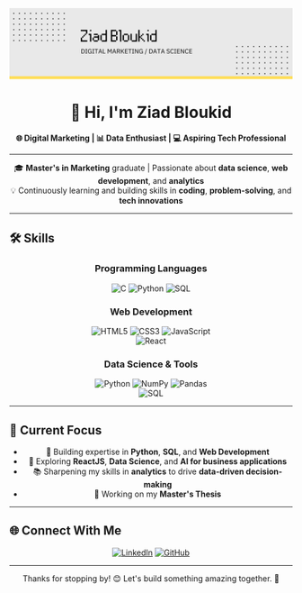 <div align="center">

![Banner](./Neon%20Green%20Grey%20Pixelated%20Tech%20Industry%20LinkedIn%20Banner.png)

# 👋 Hi, I'm **Ziad Bloukid**

**🌐 Digital Marketing | 📊 Data Enthusiast | 💻 Aspiring Tech Professional**

---

🎓 **Master's in Marketing** graduate | Passionate about **data science**, **web development**, and **analytics**  
💡 Continuously learning and building skills in **coding**, **problem-solving**, and **tech innovations**

---

</div>

## 🛠️ **Skills**

<div align="center">

### **Programming Languages**
![C](https://img.shields.io/badge/C-%2300599C.svg?style=for-the-badge&logo=c&logoColor=white) 
![Python](https://img.shields.io/badge/Python-%2314354C.svg?style=for-the-badge&logo=python&logoColor=white) 
![SQL](https://img.shields.io/badge/SQL-%23006AFF.svg?style=for-the-badge&logo=microsoft-sql-server&logoColor=white)

### **Web Development**
![HTML5](https://img.shields.io/badge/HTML5-%23E34F26.svg?style=for-the-badge&logo=html5&logoColor=white) 
![CSS3](https://img.shields.io/badge/CSS3-%231572B6.svg?style=for-the-badge&logo=css3&logoColor=white) 
![JavaScript](https://img.shields.io/badge/JavaScript-%23F7DF1E.svg?style=for-the-badge&logo=javascript&logoColor=black)  
![React](https://img.shields.io/badge/React-%2361DAFB.svg?style=for-the-badge&logo=react&logoColor=black)

### **Data Science & Tools**
![Python](https://img.shields.io/badge/Python-%2314354C.svg?style=for-the-badge&logo=python&logoColor=white) 
![NumPy](https://img.shields.io/badge/NumPy-%23013243.svg?style=for-the-badge&logo=numpy&logoColor=white) 
![Pandas](https://img.shields.io/badge/Pandas-%23150458.svg?style=for-the-badge&logo=pandas&logoColor=white)  
![SQL](https://img.shields.io/badge/SQL-%23006AFF.svg?style=for-the-badge&logo=microsoft-sql-server&logoColor=white)

</div>

---

## 🌱 **Current Focus**
<div align="center">

- 🌟 Building expertise in **Python**, **SQL**, and **Web Development**  
- 🚀 Exploring **ReactJS**, **Data Science**, and **AI for business applications**  
- 📚 Sharpening my skills in **analytics** to drive **data-driven decision-making**  
- 📝 Working on my **Master's Thesis**

</div>

---

## 🌐 **Connect With Me**
<div align="center">

[![LinkedIn](https://img.shields.io/badge/LinkedIn-%230077B5.svg?style=for-the-badge&logo=linkedin&logoColor=white)](https://linkedin.com/in/ziadbl) 
[![GitHub](https://img.shields.io/badge/GitHub-%23121011.svg?style=for-the-badge&logo=github&logoColor=white)](https://github.com/izemgg)  

---

Thanks for stopping by! 😊 Let's build something amazing together. 🚀

</div>
